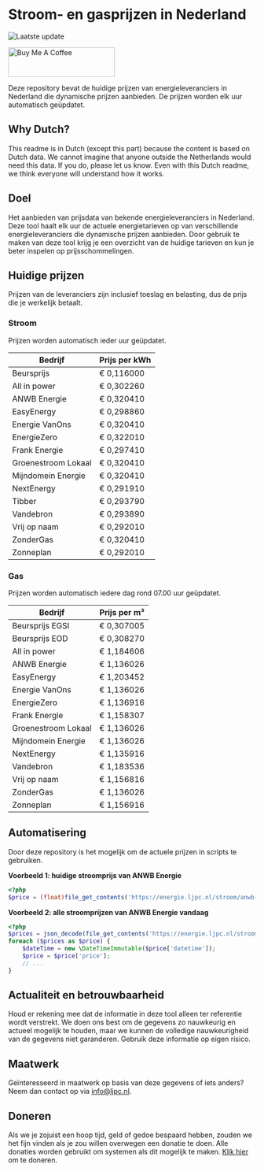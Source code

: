 # Stroom- en gasprijzen in Nederland

![Laatste update](https://img.shields.io/badge/laatste%20update-2024--07--23%2007%3A00%20CET-brightgreen)

<a href="https://www.buymeacoffee.com/Lars-" target="_blank"><img src="https://cdn.buymeacoffee.com/buttons/v2/default-orange.png" alt="Buy Me A Coffee" height="60" style="height: 60px !important;width: 217px !important;" ></a>

Deze repository bevat de huidige prijzen van energieleveranciers in Nederland die dynamische prijzen aanbieden. De prijzen worden elk uur automatisch geüpdatet.

## Why Dutch?

This readme is in Dutch (except this part) because the content is based on Dutch data. We cannot imagine that anyone outside the Netherlands would need this data. If you do, please let us know. Even with this Dutch readme, we think
everyone will understand how it works.

## Doel

Het aanbieden van prijsdata van bekende energieleveranciers in Nederland. Deze tool haalt elk uur de actuele energietarieven op van verschillende energieleveranciers die dynamische prijzen aanbieden. Door gebruik te maken van deze tool
krijg je een overzicht van de huidige tarieven en kun je beter inspelen op prijsschommelingen.

## Huidige prijzen

Prijzen van de leveranciers zijn inclusief toeslag en belasting, dus de prijs die je werkelijk betaalt.

### Stroom

Prijzen worden automatisch ieder uur geüpdatet.

 Bedrijf | Prijs per kWh 
---------|---------------
Beursprijs | € 0,116000
All in power | € 0,302260
ANWB Energie | € 0,320410
EasyEnergy | € 0,298860
Energie VanOns | € 0,320410
EnergieZero | € 0,322010
Frank Energie | € 0,297410
Groenestroom Lokaal | € 0,320410
Mijndomein Energie | € 0,320410
NextEnergy | € 0,291910
Tibber | € 0,293790
Vandebron | € 0,293890
Vrij op naam | € 0,292010
ZonderGas | € 0,320410
Zonneplan | € 0,292010


### Gas

Prijzen worden automatisch iedere dag rond 07.00 uur geüpdatet.

 Bedrijf | Prijs per m³ 
---------|--------------
Beursprijs EGSI | € 0,307005
Beursprijs EOD | € 0,308270
All in power | € 1,184606
ANWB Energie | € 1,136026
EasyEnergy | € 1,203452
Energie VanOns | € 1,136026
EnergieZero | € 1,136916
Frank Energie | € 1,158307
Groenestroom Lokaal | € 1,136026
Mijndomein Energie | € 1,136026
NextEnergy | € 1,135916
Vandebron | € 1,183536
Vrij op naam | € 1,156816
ZonderGas | € 1,136026
Zonneplan | € 1,156916


## Automatisering

Door deze repository is het mogelijk om de actuele prijzen in scripts te gebruiken.

**Voorbeeld 1: huidige stroomprijs van ANWB Energie**

```php
<?php
$price = (float)file_get_contents('https://energie.ljpc.nl/stroom/anwb-energie-nu.txt');

```

**Voorbeeld 2: alle stroomprijzen van ANWB Energie vandaag**

```php
<?php
$prices = json_decode(file_get_contents('https://energie.ljpc.nl/stroom/all-in-power-vandaag.json'),true);
foreach ($prices as $price) {
    $dateTime = new \DateTimeImmutable($price['datetime']);
    $price = $price['price'];
    // ...
}
```

## Actualiteit en betrouwbaarheid

Houd er rekening mee dat de informatie in deze tool alleen ter referentie wordt verstrekt. We doen ons best om de gegevens zo nauwkeurig en actueel mogelijk te houden, maar we kunnen de volledige nauwkeurigheid van de gegevens niet
garanderen. Gebruik deze informatie op eigen risico.

## Maatwerk

Geïnteresseerd in maatwerk op basis van deze gegevens of iets anders? Neem dan contact op
via [info@ljpc.nl](mailto:info@ljpc.nl?subject=Energie%20prijzen).

## Doneren

Als we je zojuist een hoop tijd, geld of gedoe bespaard hebben, zouden we het fijn vinden als je zou willen overwegen een
donatie te doen. Alle donaties worden gebruikt om systemen als dit mogelijk te
maken. [Klik hier](https://www.buymeacoffee.com/Lars-) om te doneren.
